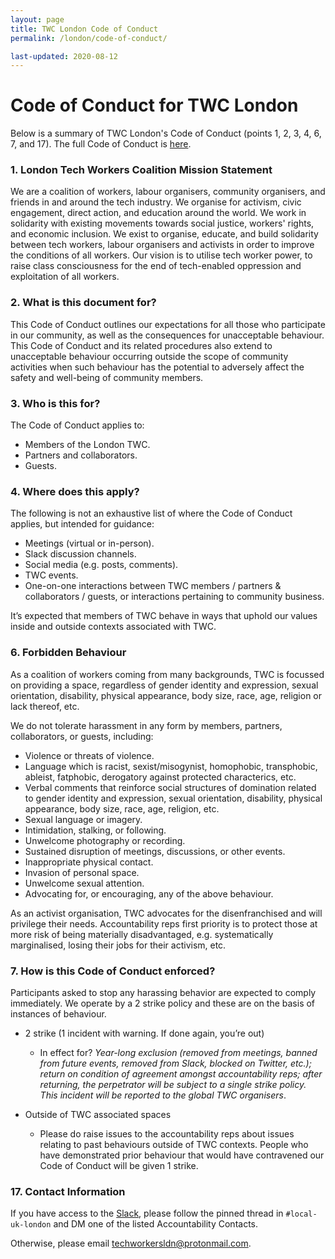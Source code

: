 ```yaml
---
layout: page
title: TWC London Code of Conduct
permalink: /london/code-of-conduct/

last-updated: 2020-08-12
---
```

# Code of Conduct for TWC London

Below is a summary of TWC London's Code of Conduct (points 1, 2, 3, 4, 6, 7,
and 17). The full Code of Conduct is
[here](/assets/files/london-code-of-conduct.pdf).

### 1. London Tech Workers Coalition Mission Statement

We are a coalition of workers, labour organisers, community organisers, and
friends in and around the tech industry. We organise for activism, civic
engagement, direct action, and education around the world. We work in
solidarity with existing movements towards social justice, workers' rights, and
economic inclusion. We exist to organise, educate, and build solidarity between
tech workers, labour organisers and activists in order to improve the
conditions of all workers. Our vision is to utilise tech worker power, to raise
class consciousness for the end of tech-enabled oppression and exploitation of
all workers.

### 2. What is this document for?

This Code of Conduct outlines our expectations for all those who participate in
our community, as well as the consequences for unacceptable behaviour. This
Code of Conduct and its related procedures also extend to unacceptable
behaviour occurring outside the scope of community activities when such
behaviour has the potential to adversely affect the safety and well-being of
community members.

### 3. Who is this for?

The Code of Conduct applies to:

- Members of the London TWC.
- Partners and collaborators.
- Guests.

### 4. Where does this apply?

The following is not an exhaustive list of where the Code of Conduct applies,
but intended for guidance:

- Meetings (virtual or in-person).
- Slack discussion channels.
- Social media (e.g. posts, comments).
- TWC events.
- One-on-one interactions between TWC members / partners & collaborators /
  guests, or interactions pertaining to community business.

It’s expected that members of TWC behave in ways that uphold our values inside
and outside contexts associated with TWC.

### 6. Forbidden Behaviour

As a coalition of workers coming from many backgrounds, TWC is focussed on
providing a space, regardless of gender identity and expression, sexual
orientation, disability, physical appearance, body size, race, age, religion or
lack thereof, etc. 

We do not tolerate harassment in any form by members, partners, collaborators,
or guests, including:

- Violence or threats of violence.
- Language which is racist, sexist/misogynist, homophobic, transphobic,
  ableist, fatphobic, derogatory against protected characterics, etc.
- Verbal comments that reinforce social structures of domination related to
  gender identity and expression, sexual orientation, disability, physical
  appearance, body size, race, age, religion, etc.
- Sexual language or imagery.
- Intimidation, stalking, or following.
- Unwelcome photography or recording.
- Sustained disruption of meetings, discussions, or other events.
- Inappropriate physical contact.
- Invasion of personal space.
- Unwelcome sexual attention.
- Advocating for, or encouraging, any of the above behaviour.

As an activist organisation, TWC advocates for the disenfranchised and will
privilege their needs. Accountability reps first priority is to protect those
at more risk of being materially disadvantaged, e.g. systematically
marginalised, losing their jobs for their activism, etc. 

### 7. How is this Code of Conduct enforced?

Participants asked to stop any harassing behavior are expected to comply
immediately. We operate by a 2 strike policy and these are on the basis of
instances of behaviour. 

- 2 strike (1 incident with warning. If done again, you’re out)
  - In effect for? *Year-long exclusion (removed from meetings, banned from
    future events, removed from Slack, blocked on Twitter, etc.); return on
    condition of agreement amongst accountability reps; after returning, the
    perpetrator will be subject to a single strike policy. This incident will be
    reported to the global TWC organisers*.

- Outside of TWC associated spaces
  - Please do raise issues to the accountability reps about issues relating to
    past behaviours outside of TWC contexts. People who have demonstrated prior
    behaviour that would have contravened our Code of Conduct will be given 1
    strike.

### 17. Contact Information

If you have access to the [Slack](/subscribe), please follow the pinned thread
in `#local-uk-london` and DM one of the listed Accountability Contacts.

Otherwise, please email
[techworkersldn@protonmail.com](mailto:techworkersldn@protonmail.com).
